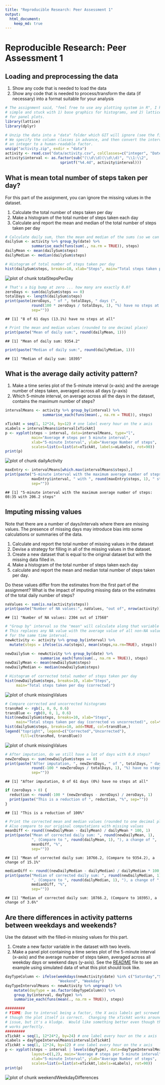 ```yaml
---
title: "Reproducible Research: Peer Assessment 1"
output: 
  html_document:
    keep_md: true
---
```


# Reproducible Research: Peer Assessment 1

<!-- 
  Note:  For consistency, don't use RStudio "Knit HTML".  Instead, in the R
  Console, run the command:  knit2html("PA1_template.Rmd")
  -->

## Loading and preprocessing the data

1. Show any code that is needed to load the data
2. Show any code that is needed to process/transform the data (if necessary)
   into a format suitable for your analysis


```r
# The assignment said, "feel free to use any plotting system in R", I kept it
# simple and stuck with 1) base graphics for histograms, and 2) lattice graphics
# for panel plots.
library(lattice)
library(dplyr)
```

```r
# Unzip the data into a "data" folder which GIT will ignore (see the file .gitignore)
# We specify the column classes in advance, and then convert the interval from
# an integer to a human-readable factor.
unzip("activity.zip", exdir = "data")
activity <- read.csv("data/activity.csv", colClasses=c("integer", "Date", "integer"))
activity$interval <- as.factor(sub("(\\d\\d)(\\d\\d)", "\\1:\\2", 
                         sprintf("%4.4d", activity$interval)))
```

## What is mean total number of steps taken per day?

For this part of the assignment, you can ignore the missing values in the dataset.

1. Calculate the total number of steps taken per day
2. Make a histogram of the total number of steps taken each day
3. Calculate and report the mean and median of the total number of steps taken per day


```r
# Calculate daily sum, then the mean and median of the sums (so we can compare, later)
dailySum <- activity %>% group_by(date) %>%
            summarise_each(funs(sum(., na.rm = TRUE)), steps)
dailyMean <- mean(dailySum$steps)
dailyMedian <- median(dailySum$steps)

# Histogram of total number of steps taken per day
hist(dailySum$steps, breaks=10, xlab="Steps", main="Total steps taken per day")
```

![plot of chunk totalStepsPerDay](figure/totalStepsPerDay-1.png) 

```r
# That's a big bump at zero ... how many are exactly 0.0?
zeroDays <- sum(dailySum$steps == 0)
totalDays <- length(dailySum$steps)
print(paste(zeroDays, " of ", totalDays, " days (", 
            round(100 * zeroDays / totalDays, 1), "%) have no steps at all",
            sep=""))
```

```
## [1] "8 of 61 days (13.1%) have no steps at all"
```

```r
# Print the mean and median values (rounded to one decimal place)
print(paste("Mean of daily sum:", round(dailyMean, 1)))
```

```
## [1] "Mean of daily sum: 9354.2"
```

```r
print(paste("Median of daily sum:", round(dailyMedian, 1)))
```

```
## [1] "Median of daily sum: 10395"
```

## What is the average daily activity pattern?

1. Make a time series plot of the 5-minute interval (x-axis) and the average
   number of steps taken, averaged across all days (y-axis)
2. Which 5-minute interval, on average across all the days in the dataset,
   contains the maximum number of steps?


```r
intervalMeans <- activity %>% group_by(interval) %>%
                 summarise_each(funs(mean(., na.rm = TRUE)), steps)

xTickAt = seq(1, 12*24, by=12) # one label every hour on the x axis
xLabels = intervalMeans$interval[xTickAt]
p <- xyplot(steps ~ interval, data=intervalMeans, type="l",
            main="Average # steps per 5 minute interval",
            xlab="5-minute Interval", ylab="Average Number of steps",
            scales=list(x=list(at=xTickAt, labels=xLabels), rot=90))
print(p)
```

![plot of chunk dailyActivity](figure/dailyActivity-1.png) 

```r
maxEntry <- intervalMeans[which.max(intervalMeans$steps),]
print(paste("5-minute interval with the maximum average number of steps: ", 
            maxEntry$interval, " with ", round(maxEntry$steps, 1), " steps",
            sep=""))
```

```
## [1] "5-minute interval with the maximum average number of steps: 08:35 with 206.2 steps"
```

## Imputing missing values

Note that there are a number of days/intervals where there are missing values. The presence of missing days may introduce bias into some calculations or summaries of the data.

1. Calculate and report the total number of missing values in the dataset
2. Devise a strategy for filling in all of the missing values in the dataset.
3. Create a new dataset that is equal to the original dataset but with the
   missing data filled in.
4. Make a histogram of the total number of steps taken each day
5. calculate and report the mean and median total number of steps taken per day.

Do these values differ from the estimates from the first part of the assignment? What is the impact of imputing missing data on the estimates of the total daily number of steps?


```r
naValues <- sum(is.na(activity$steps))
print(paste("Number of NA values:", naValues, "out of", nrow(activity)))
```

```
## [1] "Number of NA values: 2304 out of 17568"
```

```r
# "Group by" interval so the "mean" will calculate along that variable
# This replaces any NA value with the average value of all non-NA values
# for the same time interval.
newActivity <- activity %>% group_by(interval) %>%
  mutate(steps = ifelse(is.na(steps), mean(steps,na.rm=TRUE), steps))

newDailySum <- newActivity %>% group_by(date) %>%
                summarise_each(funs(sum(., na.rm = TRUE)), steps)
newDailyMean <- mean(newDailySum$steps)
newDailyMedian <- median(newDailySum$steps)

# Histogram of corrected total number of steps taken per day
hist(newDailySum$steps, breaks=10, xlab="Steps", 
     main="Total steps taken per day (corrected)")
```

![plot of chunk missingValues](figure/missingValues-1.png) 

```r
# Compare corrected and uncorrected histograms
transRed <- rgb(1, 0, 0, 0.6)
transBlue <- rgb(0, 0, 1, 0.6)
hist(newDailySum$steps, breaks=10, xlab="Steps", 
     main="Total steps taken per day (corrected vs uncorrected)", col=transRed)
hist(dailySum$steps, breaks=10, add=TRUE, col=transBlue,)
legend("topright", legend=c("Corrected","Uncorrected"), 
       fill=c(transRed, transBlue))
```

![plot of chunk missingValues](figure/missingValues-2.png) 

```r
# After imputation, do we still have a lot of days with 0.0 steps?
newZeroDays <- sum(newDailySum$steps == 0)
print(paste("After imputation, ", newZeroDays, " of ", totalDays, " days (", 
            round(-100 * newZeroDays / totalDays, 1), "%) have no steps at all",
            sep=""))
```

```
## [1] "After imputation, 0 of 61 days (0%) have no steps at all"
```

```r
if (zeroDays > 0) {
  reduction <- round(-100 * (newZeroDays - zeroDays) / zeroDays, 1)
  print(paste("This is a reduction of ", reduction, "%", sep=""))
}
```

```
## [1] "This is a reduction of 100%"
```

```r
# Print the corrected mean and median values (rounded to one decimal place)
# Also compare to our original computations with missing values
meanDiff <- round((newDailyMean - dailyMean) / dailyMean * 100, 1)
print(paste("Mean of corrected daily sum: ", round(newDailyMean, 1),
            ", (Compare to ", round(dailyMean, 1), "), a change of ",
            meanDiff, "%",
            sep=""))
```

```
## [1] "Mean of corrected daily sum: 10766.2, (Compare to 9354.2), a change of 15.1%"
```

```r
medianDiff <- round((newDailyMedian - dailyMedian) / dailyMedian * 100, 1)
print(paste("Median of corrected daily sum: ", round(newDailyMedian, 1),
            ", (Compare to ", round(dailyMedian, 1), "), a change of ",
            medianDiff, "%",
            sep=""))
```

```
## [1] "Median of corrected daily sum: 10766.2, (Compare to 10395), a change of 3.6%"
```

## Are there differences in activity patterns between weekdays and weekends?

Use the dataset with the filled-in missing values for this part.

1. Create a new factor variable in the dataset with two levels.
2. Make a panel plot containing a time series plot of the 5-minute interval
   (x-axis) and the average number of steps taken, averaged across all weekday
   days or weekend days (y-axis). See the
   [README](./instructions_fig/sample_panelplot.png) file to see an example 
   using simulated data of what this plot should look like.


```r
dayTypeColumn <- ifelse(weekdays(newActivity$date) %in% c("Saturday","Sunday"),
                        "Weekend", "Weekday")
dayTypeIntervalMeans <- newActivity %>% ungroup() %>%
    mutate(dayType = as.factor(dayTypeColumn)) %>%
    group_by(interval, dayType) %>%
    summarise_each(funs(mean(., na.rm = TRUE)), steps)

#########
# FIXME: Due to interval being a factor, the X axis labels get screwed up, even
# though the plot itself is correct.  Changing the xTickAt works around the
# issue, but it's a kludge.  Would like something better even though that kludge
# works perfectly.
#########
xTickAt = seq(1, 12*24*2, by=24) # one label every hour on the x axis
xLabels = dayTypeIntervalMeans$interval[xTickAt]
xTickAt = seq(1, 12*24, by=12) # one label every hour on the x axis
p <- xyplot(steps ~ interval | levels(dayType), data=dayTypeIntervalMeans, type="l",
            layout=c(1,2), main="Average # steps per 5 minute interval",
            xlab="5-minute Interval", ylab="Average Number of steps",
            scales=list(x=list(at=xTickAt,labels=xLabels), rot=90))
print(p)
```

![plot of chunk weekendWeekdayDifferences](figure/weekendWeekdayDifferences-1.png) 

<!-- Clean temporary variables from the environment -->


